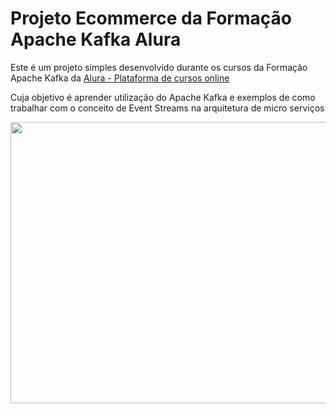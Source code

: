 # Projeto Ecommerce da Formação Apache Kafka Alura

Este é um projeto simples desenvolvido durante os cursos da Formação Apache Kafka da [Alura - Plataforma de cursos online](https://www.alura.com.br)

Cuja objetivo é aprender utilização do Apache Kafka e exemplos de como trabalhar com o conceito de Event Streams na arquitetura de micro serviços

<p align="center">
  <img src="https://s4.gifyu.com/images/apache-kafka.png" height="450px" width="600px">
</p>

